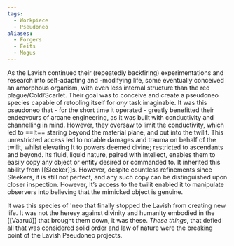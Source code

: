 ```yaml
---
tags:
  - Workpiece
  - Pseudoneo
aliases:
  - Forgers
  - Feits
  - Mogus
---
```

As the Lavish continued their (repeatedly backfiring) experimentations and research into self-adapting and -modifying life, some eventually conceived an amorphous organism, with even less internal structure than the red plague/Cold/Scarlet.
Their goal was to conceive and create a pseudoneo species capable of retooling itself for *any* task imaginable. It was this pseudoneo that - for the short time it operated - greatly benefitted their endeavours of arcane engineering, as it was built with conductivity and channelling in mind. 
However, they oversaw to limit the conductivity, which led to ==It== staring beyond the material plane, and out into the twilit. 
This unrestricted access led to notable damages and trauma on behalf of the twilit, whilst elevating It to powers deemed divine; restricted to ascendants and beyond. 
Its fluid, liquid nature, paired with intellect, enables them to easily copy any object or entity desired or commanded to. It inherited this ability from [[Sleeker]]s. However, despite countless refinements since Sleekers, it is still not perfect, and any such copy can be distinguished upon closer inspection. However, It’s access to the twilit enabled it to manipulate observers into believing that the mimicked object is genuine. 

It was this species of 'neo that finally stopped the Lavish from creating new life. It was not the heresy against divinity and humanity embodied in the [[Vaaruú]] that brought them down, it was these. *These things*, that defied all that was considered solid order and law of nature were the breaking point of the Lavish Pseudoneo projects. 